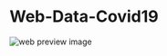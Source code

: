 # Web-Data-Covid19
![web preview image](https://user-images.githubusercontent.com/75485140/116700292-d07c8a00-a9f0-11eb-9aa3-2334224986a8.png)
